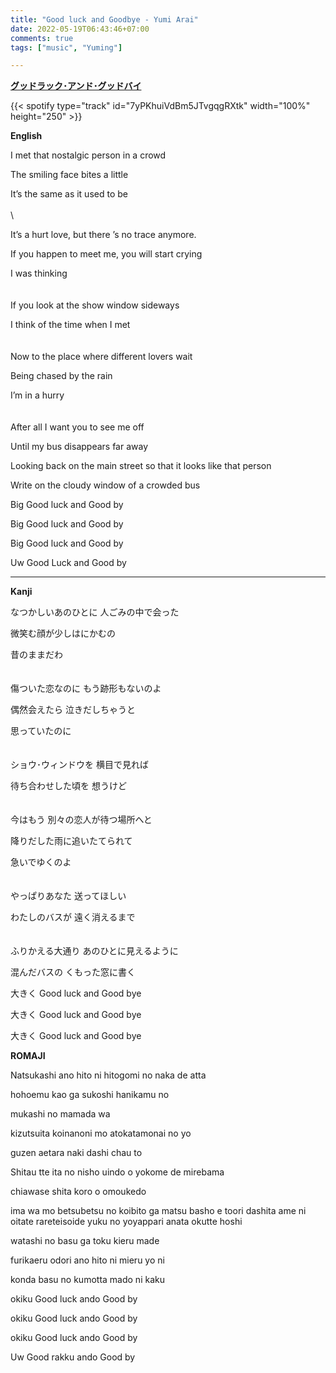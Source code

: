 ```yaml
---
title: "Good luck and Goodbye - Yumi Arai"
date: 2022-05-19T06:43:46+07:00
comments: true
tags: ["music", "Yuming"]

---
```



**[グッドラック･アンド･グッドバイ](https://youtu.be/vAopUXkSolc)**

{{< spotify type="track" id="7yPKhuiVdBm5JTvgqgRXtk" width="100%" height="250" >}}


**English**

I met that nostalgic person in a crowd

The smiling face bites a little

It’s the same as it used to be
\
\
\

It’s a hurt love, but there ’s no trace anymore.

If you happen to meet me, you will start crying

I was thinking
\
\
\
If you look at the show window sideways

I think of the time when I met
\
\
\
Now to the place where different lovers wait

Being chased by the rain

I’m in a hurry
\
\
\
After all I want you to see me off

Until my bus disappears far away

Looking back on the main street so that it looks like that person

Write on the cloudy window of a crowded bus

Big Good luck and Good by

Big Good luck and Good by

Big Good luck and Good by

Uw Good Luck and Good by

---

**Kanji**

なつかしいあのひとに 人ごみの中で会った

微笑む顔が少しはにかむの

昔のままだわ
\
\
\
傷ついた恋なのに もう跡形もないのよ

偶然会えたら 泣きだしちゃうと

思っていたのに
\
\
\
ショウ･ウィンドウを 横目で見れば

待ち合わせした頃を 想うけど
\
\
\
今はもう 別々の恋人が待つ場所へと

降りだした雨に追いたてられて

急いでゆくのよ
\
\
\
やっぱりあなた 送ってほしい

わたしのバスが 遠く消えるまで
\
\
\
ふりかえる大通り あのひとに見えるように

混んだバスの くもった窓に書く

大きく Good luck and Good bye

大きく Good luck and Good bye

大きく Good luck and Good bye

**ROMAJI**

Natsukashi ano hito ni hitogomi no naka de atta

hohoemu kao ga sukoshi hanikamu no

mukashi no mamada wa

kizutsuita koinanoni mo atokatamonai no yo

guzen aetara naki dashi chau to

Shitau tte ita no nisho uindo o yokome de mirebama

chiawase shita koro o omoukedo

ima wa mo betsubetsu no koibito ga matsu basho e toori dashita ame ni oitate rareteisoide yuku no yoyappari anata okutte hoshi

watashi no basu ga toku kieru made

furikaeru odori ano hito ni mieru yo ni

konda basu no kumotta mado ni kaku

okiku Good luck ando Good by

okiku Good luck ando Good by

okiku Good luck ando Good by

Uw Good rakku ando Good by

